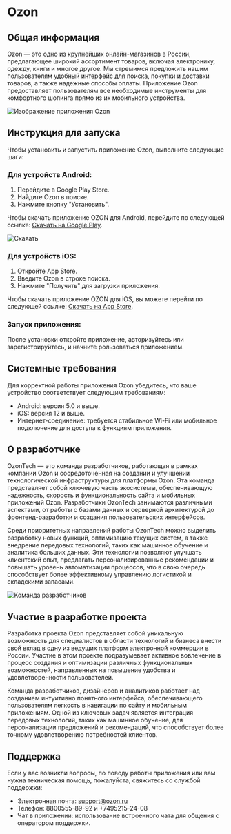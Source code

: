 # Ozon

## Общая информация
Ozon — это одно из крупнейших онлайн-магазинов в России, предлагающее широкий ассортимент товаров, включая электронику, одежду, книги и многое другое. Мы стремимся предложить нашим пользователям удобный интерфейс для поиска, покупки и доставки товаров, а также надежные способы оплаты. Приложение Ozon предоставляет пользователям все необходимые инструменты для комфортного шопинга прямо из их мобильного устройства.

![Изображение приложения Ozon](https://popsters.ru/blog/content/all/ozon-card.png)

## Инструкция для запуска
Чтобы установить и запустить приложение Ozon, выполните следующие шаги:

### Для устройств Android:
1. Перейдите в Google Play Store.
2. Найдите Ozon в поиске.
3. Нажмите кнопку "Установить".

Чтобы скачать приложение OZON для Android, перейдите по следующей ссылке: [Скачать на Google Play](https://play.google.com/store/apps/details?id=ru.ozon.app.android.).

![Скаяать](https://static.rustore.ru/imgproxy/GTeUFzq0pGeHtMnx0V_pQldrzMwowViYU6KvCmW_W6Y/rs:fit:1752:1140/g:so/dpr:2/aHR0cHM6Ly9zdGF0aWMucnVzdG9yZS5ydS9ydXN0b3JlLXN0cmFwaS85LzU4NGgzODBfNV9jYjJhYmUxZDQzLndlYnA=.webp)

### Для устройств iOS:
1. Откройте App Store.
2. Введите Ozon в строке поиска.
3. Нажмите "Получить" для загрузки приложения.

Чтобы скачать приложение OZON для iOS, вы можете перейти по следующей ссылке: [Скачать на App Store](https://apps.apple.com/ru/app/ozon-%D1%82%D0%BE%D0%B2%D0%B0%D1%80%D1%8B-%D0%BE%D0%B4%D0%B5%D0%B6%D0%B4%D0%B0-%D0%B1%D0%B8%D0%BB%D0%B5%D1%82%D1%8B/id407804998).

### Запуск приложения:
После установки откройте приложение, авторизуйтесь или зарегистрируйтесь, и начните рользоваться приложением.

## Системные требования
Для корректной работы приложения Ozon убедитесь, что ваше устройство соответствует следующим требованиям:
- Android: версия 5.0 и выше.
- iOS: версия 12 и выше.
- Интернет-соединение: требуется стабильное Wi-Fi или мобильное подключение для доступа к функциям приложения.

## О разработчике
OzonTech — это команда разработчиков, работающая в рамках компании Ozon и сосредоточенная на создании и улучшении технологической инфраструктуры для платформы Ozon. Эта команда представляет собой ключевую часть экосистемы, обеспечивающую надежность, скорость и функциональность сайта и мобильных приложений Ozon. Разработчики OzonTech занимаются различными аспектами, от работы с базами данных и серверной архитектурой до фронтенд-разработки и создания пользовательских интерфейсов.

Среди приоритетных направлений работы OzonTech можно выделить разработку новых функций, оптимизацию текущих систем, а также внедрение передовых технологий, таких как машинное обучение и аналитика больших данных. Эти технологии позволяют улучшать клиентский опыт, предлагать персонализированные рекомендации и повышать уровень автоматизации процессов, что в свою очередь способствует более эффективному управлению логистикой и складскими запасами.

![Команда разработчиков](https://files.speakerdeck.com/presentations/7bfa7c3e6e764ae280d5840e14f9a1cf/slide_0.jpg)

## Участие в разработке проекта
Разработка проекта Ozon представляет собой уникальную возможность для специалистов в области технологий и бизнеса внести свой вклад в одну из ведущих платформ электронной коммерции в России. Участие в этом проекте подразумевает активное вовлечение в процесс создания и оптимизации различных функциональных возможностей, направленных на повышение удобства и удовлетворенности пользователей.

Команда разработчиков, дизайнеров и аналитиков работает над созданием интуитивно понятного интерфейса, обеспечивающего пользователям легкость в навигации по сайту и мобильным приложениям. Одной из ключевых задач является интеграция передовых технологий, таких как машинное обучение, для персонализации предложений и рекомендаций, что способствует более точному удовлетворению потребностей клиентов.

## Поддержка
Если у вас возникли вопросы, по поводу работы приложения или вам нужна техническая помощь, пожалуйста, свяжитесь со службой поддержки:
- Электронная почта: [support@ozon.ru](help@finance.ozon.ru)
- Телефон: 8800555-89-92 и +7495215-24-08
- Чат в приложении: использование встроенного чата для общения с оператором поддержки.
